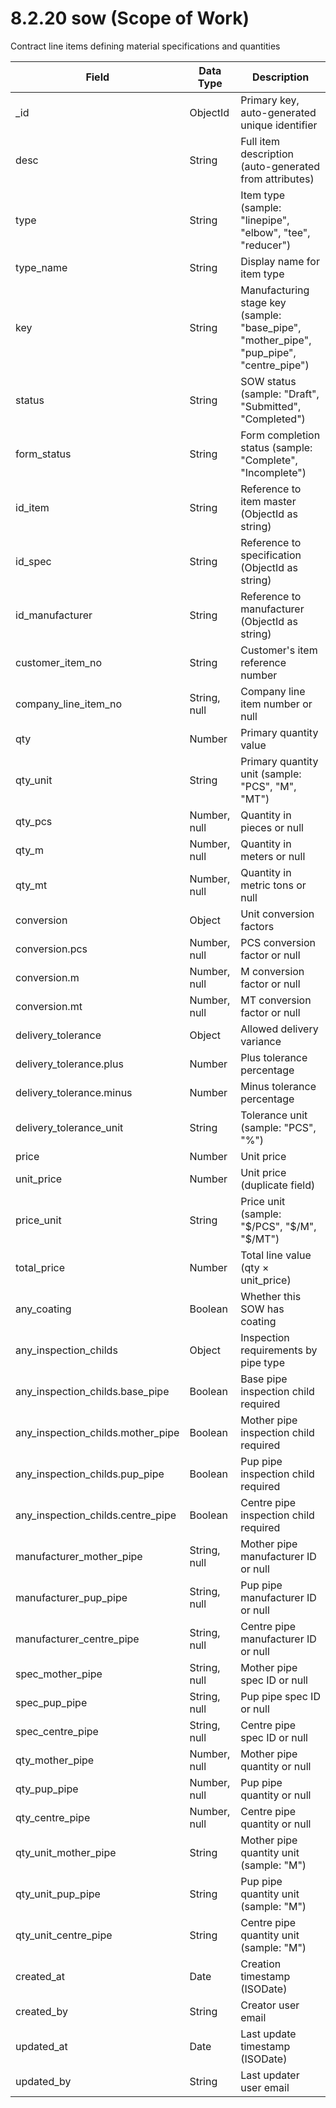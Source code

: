 # 8.2.20 sow (Scope of Work)

Contract line items defining material specifications and quantities

| Field | Data Type | Description |
|-------|-----------|-------------|
| _id | ObjectId | Primary key, auto-generated unique identifier |
| desc | String | Full item description (auto-generated from attributes) |
| type | String | Item type (sample: "linepipe", "elbow", "tee", "reducer") |
| type_name | String | Display name for item type |
| key | String | Manufacturing stage key (sample: "base_pipe", "mother_pipe", "pup_pipe", "centre_pipe") |
| status | String | SOW status (sample: "Draft", "Submitted", "Completed") |
| form_status | String | Form completion status (sample: "Complete", "Incomplete") |
| id_item | String | Reference to item master (ObjectId as string) |
| id_spec | String | Reference to specification (ObjectId as string) |
| id_manufacturer | String | Reference to manufacturer (ObjectId as string) |
| customer_item_no | String | Customer's item reference number |
| company_line_item_no | String, null | Company line item number or null |
| qty | Number | Primary quantity value |
| qty_unit | String | Primary quantity unit (sample: "PCS", "M", "MT") |
| qty_pcs | Number, null | Quantity in pieces or null |
| qty_m | Number, null | Quantity in meters or null |
| qty_mt | Number, null | Quantity in metric tons or null |
| conversion | Object | Unit conversion factors |
| conversion.pcs | Number, null | PCS conversion factor or null |
| conversion.m | Number, null | M conversion factor or null |
| conversion.mt | Number, null | MT conversion factor or null |
| delivery_tolerance | Object | Allowed delivery variance |
| delivery_tolerance.plus | Number | Plus tolerance percentage |
| delivery_tolerance.minus | Number | Minus tolerance percentage |
| delivery_tolerance_unit | String | Tolerance unit (sample: "PCS", "%") |
| price | Number | Unit price |
| unit_price | Number | Unit price (duplicate field) |
| price_unit | String | Price unit (sample: "$/PCS", "$/M", "$/MT") |
| total_price | Number | Total line value (qty × unit_price) |
| any_coating | Boolean | Whether this SOW has coating |
| any_inspection_childs | Object | Inspection requirements by pipe type |
| any_inspection_childs.base_pipe | Boolean | Base pipe inspection child required |
| any_inspection_childs.mother_pipe | Boolean | Mother pipe inspection child required |
| any_inspection_childs.pup_pipe | Boolean | Pup pipe inspection child required |
| any_inspection_childs.centre_pipe | Boolean | Centre pipe inspection child required |
| manufacturer_mother_pipe | String, null | Mother pipe manufacturer ID or null |
| manufacturer_pup_pipe | String, null | Pup pipe manufacturer ID or null |
| manufacturer_centre_pipe | String, null | Centre pipe manufacturer ID or null |
| spec_mother_pipe | String, null | Mother pipe spec ID or null |
| spec_pup_pipe | String, null | Pup pipe spec ID or null |
| spec_centre_pipe | String, null | Centre pipe spec ID or null |
| qty_mother_pipe | Number, null | Mother pipe quantity or null |
| qty_pup_pipe | Number, null | Pup pipe quantity or null |
| qty_centre_pipe | Number, null | Centre pipe quantity or null |
| qty_unit_mother_pipe | String | Mother pipe quantity unit (sample: "M") |
| qty_unit_pup_pipe | String | Pup pipe quantity unit (sample: "M") |
| qty_unit_centre_pipe | String | Centre pipe quantity unit (sample: "M") |
| created_at | Date | Creation timestamp (ISODate) |
| created_by | String | Creator user email |
| updated_at | Date | Last update timestamp (ISODate) |
| updated_by | String | Last updater user email |
